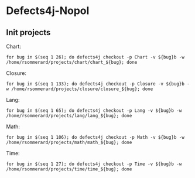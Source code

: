 # Defects4j-Nopol

## Init projects

Chart:

```
for bug in $(seq 1 26); do defects4j checkout -p Chart -v ${bug}b -w /home/rsommerard/projects/chart/chart_${bug}; done
```

Closure:

```
for bug in $(seq 1 133); do defects4j checkout -p Closure -v ${bug}b -w /home/rsommerard/projects/closure/closure_${bug}; done
```

Lang:

```
for bug in $(seq 1 65); do defects4j checkout -p Lang -v ${bug}b -w /home/rsommerard/projects/lang/lang_${bug}; done
```

Math:

```
for bug in $(seq 1 106); do defects4j checkout -p Math -v ${bug}b -w /home/rsommerard/projects/math/math_${bug}; done
```

Time:

```
for bug in $(seq 1 27); do defects4j checkout -p Time -v ${bug}b -w /home/rsommerard/projects/time/time_${bug}; done
```

